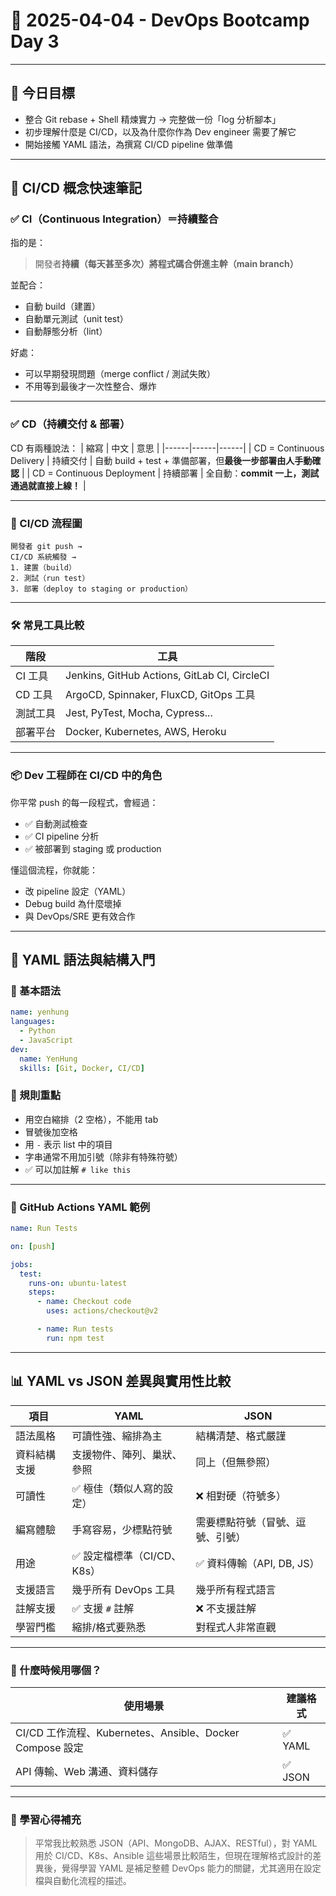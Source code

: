 # 📘 2025-04-04 - DevOps Bootcamp Day 3

---

## 🎯 今日目標
- 整合 Git rebase + Shell 精煉實力 → 完整做一份「log 分析腳本」
- 初步理解什麼是 CI/CD，以及為什麼你作為 Dev engineer 需要了解它
- 開始接觸 YAML 語法，為撰寫 CI/CD pipeline 做準備

---

## 🚀 CI/CD 概念快速筆記

### ✅ CI（Continuous Integration）＝持續整合
指的是：
> 開發者**持續（每天甚至多次）將程式碼合併進主幹（main branch）**

並配合：
- 自動 build（建置）
- 自動單元測試（unit test）
- 自動靜態分析（lint）

好處：
- 可以早期發現問題（merge conflict / 測試失敗）
- 不用等到最後才一次性整合、爆炸

---

### ✅ CD（持續交付 & 部署）
CD 有兩種說法：
| 縮寫 | 中文 | 意思 |
|------|------|------|
| CD = Continuous Delivery | 持續交付 | 自動 build + test + 準備部署，但**最後一步部署由人手動確認** |
| CD = Continuous Deployment | 持續部署 | 全自動：**commit 一上，測試通過就直接上線！** |

---

### 🔁 CI/CD 流程圖
```text
開發者 git push →
CI/CD 系統觸發 →
1. 建置（build）
2. 測試（run test）
3. 部署（deploy to staging or production）
```

---

### 🛠 常見工具比較

| 階段 | 工具 |
|------|------|
| CI 工具 | Jenkins, GitHub Actions, GitLab CI, CircleCI |
| CD 工具 | ArgoCD, Spinnaker, FluxCD, GitOps 工具 |
| 測試工具 | Jest, PyTest, Mocha, Cypress... |
| 部署平台 | Docker, Kubernetes, AWS, Heroku |

---

### 📦 Dev 工程師在 CI/CD 中的角色
你平常 push 的每一段程式，會經過：
- ✅ 自動測試檢查
- ✅ CI pipeline 分析
- ✅ 被部署到 staging 或 production

懂這個流程，你就能：
- 改 pipeline 設定（YAML）
- Debug build 為什麼壞掉
- 與 DevOps/SRE 更有效合作

---

## 🧩 YAML 語法與結構入門

### 🔧 基本語法
```yaml
name: yenhung
languages:
  - Python
  - JavaScript
dev:
  name: YenHung
  skills: [Git, Docker, CI/CD]
```

### 📌 規則重點
- 用空白縮排（2 空格），不能用 tab
- 冒號後加空格
- 用 `-` 表示 list 中的項目
- 字串通常不用加引號（除非有特殊符號）
- ✅ 可以加註解 `# like this`

---

### 🧪 GitHub Actions YAML 範例
```yaml
name: Run Tests

on: [push]

jobs:
  test:
    runs-on: ubuntu-latest
    steps:
      - name: Checkout code
        uses: actions/checkout@v2

      - name: Run tests
        run: npm test
```

---

## 📊 YAML vs JSON 差異與實用性比較

| 項目 | YAML | JSON |
|------|------|------|
| 語法風格 | 可讀性強、縮排為主 | 結構清楚、格式嚴謹 |
| 資料結構支援 | 支援物件、陣列、巢狀、參照 | 同上（但無參照） |
| 可讀性 | ✅ 極佳（類似人寫的設定） | ❌ 相對硬（符號多） |
| 編寫體驗 | 手寫容易，少標點符號 | 需要標點符號（冒號、逗號、引號） |
| 用途 | ✅ 設定檔標準（CI/CD、K8s） | ✅ 資料傳輸（API, DB, JS） |
| 支援語言 | 幾乎所有 DevOps 工具 | 幾乎所有程式語言 |
| 註解支援 | ✅ 支援 `#` 註解 | ❌ 不支援註解 |
| 學習門檻 | 縮排/格式要熟悉 | 對程式人非常直觀 |

---

### 🎯 什麼時候用哪個？

| 使用場景 | 建議格式 |
|----------|----------|
| CI/CD 工作流程、Kubernetes、Ansible、Docker Compose 設定 | ✅ YAML |
| API 傳輸、Web 溝通、資料儲存 | ✅ JSON |

---

### 💬 學習心得補充
> 平常我比較熟悉 JSON（API、MongoDB、AJAX、RESTful），對 YAML 用於 CI/CD、K8s、Ansible 這些場景比較陌生，但現在理解格式設計的差異後，覺得學習 YAML 是補足整體 DevOps 能力的關鍵，尤其適用在設定檔與自動化流程的描述。
